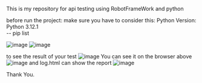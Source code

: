 This is my repository for api testing using RobotFrameWork and python

before run the project:
make sure you have to consider this:
  Python Version: Python 3.12.1  
  -- pip list

![image](https://github.com/Andisrylsn/RobotFrameWork_API/assets/135946860/dbe28fc9-4dad-47fa-b8f0-176c60f16e64)
![image](https://github.com/Andisrylsn/RobotFrameWork_API/assets/135946860/cc7467d9-2ef1-480a-8ecf-4dcca1dfecd7)

to see the result of your test
![image](https://github.com/Andisrylsn/RobotFrameWork_API/assets/135946860/7e23e075-27b7-4fd7-9f7a-e5d8d013f773)
You can see it on the browser above
![image](https://github.com/Andisrylsn/RobotFrameWork_API/assets/135946860/bb8d0dfb-79ab-4548-a93c-73abead0a96d)
and log.html can show the report
![image](https://github.com/Andisrylsn/RobotFrameWork_API/assets/135946860/c70dd6bb-de56-4663-98ff-8e7a39d30380)

Thank You.

